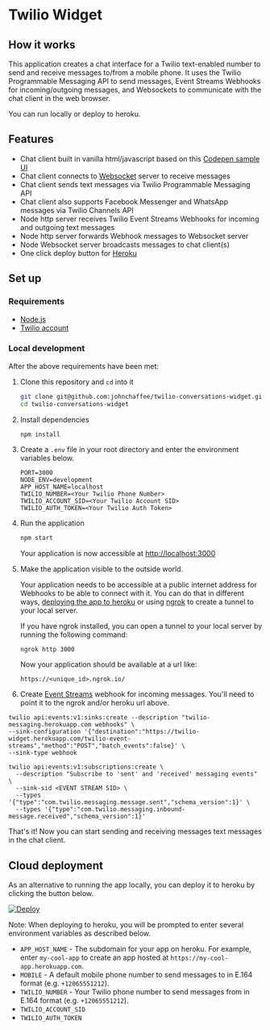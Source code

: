 # Twilio Widget
  
## How it works

This application creates a chat interface for a Twilio text-enabled number to send and receive messages to/from a mobile phone. It uses the Twilio Programmable Messaging API to send messages, Event Streams Webhooks for incoming/outgoing messages, and Websockets to communicate with the chat client in the web browser.

You can run locally or deploy to heroku.

## Features

- Chat client built in vanilla html/javascript based on this [Codepen sample UI](https://codepen.io/sajadhsm/pen/odaBdd)
- Chat client connects to [Websocket](https://npm.im/ws) server to receive messages
- Chat client sends text messages via Twilio Programmable Messaging API
- Chat client also supports Facebook Messenger and WhatsApp messages via Twilio Channels API
- Node http server receives Twilio Event Streams Webhooks for incoming and outgoing text messages
- Node http server forwards Webhook messages to Websocket server
- Node Websocket server broadcasts messages to chat client(s)
- One click deploy button for [Heroku](https://heroku.com)

## Set up

### Requirements

- [Node.js](https://nodejs.org/)
- [Twilio account](https://twilio.com)

### Local development

After the above requirements have been met:

1.  Clone this repository and `cd` into it

    ```bash
    git clone git@github.com:johnchaffee/twilio-conversations-widget.git
    cd twilio-conversations-widget
    ```

2.  Install dependencies

    ```bash
    npm install
    ```

3.  Create a `.env` file in your root directory and enter the environment variables below.

    ```
    PORT=3000
    NODE_ENV=development
    APP_HOST_NAME=localhost
    TWILIO_NUMBER=<Your Twilio Phone Number>
    TWILIO_ACCOUNT_SID=<Your Twilio Account SID>
    TWILIO_AUTH_TOKEN=<Your Twilio Auth Token>
    ```

4. Run the application

   ```bash
   npm start
   ```

   Your application is now accessible at [http://localhost:3000](http://localhost:3000/)

5. Make the application visible to the outside world.

   Your application needs to be accessible at a public internet address for Webhooks to be able to connect with it. You can do that in different ways, [deploying the app to heroku](#cloud-deployment) or using [ngrok](https://ngrok.com/) to create a tunnel to your local server.

   If you have ngrok installed, you can open a tunnel to your local server by running the following command:

   ```
   ngrok http 3000
   ```

   Now your application should be available at a url like:

   ```
   https://<unique_id>.ngrok.io/
   ```

6. Create [Event Streams](https://www.twilio.com/docs/events) webhook for incoming messages. You'll need to point it to the ngrok and/or heroku url above.

```
twilio api:events:v1:sinks:create --description "twilio-messaging.herokuapp.com webhooks" \
--sink-configuration '{"destination":"https://twilio-widget.herokuapp.com/twilio-event-streams","method":"POST","batch_events":false}' \
--sink-type webhook
```

```
twilio api:events:v1:subscriptions:create \
  --description "Subscribe to 'sent' and 'received' messaging events" \
  --sink-sid <EVENT STREAM SID> \
  --types '{"type":"com.twilio.messaging.message.sent","schema_version":1}' \
  --types '{"type":"com.twilio.messaging.inbound-message.received","schema_version":1}'
```

That's it! Now you can start sending and receiving messages text messages in the chat client.

## Cloud deployment

As an alternative to running the app locally, you can deploy it to heroku by clicking the button below.

<a href="https://heroku.com/deploy?template=https://github.com/johnchaffee/twilio-chat-websockets">
  <img src="https://www.herokucdn.com/deploy/button.svg" alt="Deploy">
</a>

Note: When deploying to heroku, you will be prompted to enter several environment variables as described below. 

* `APP_HOST_NAME` - The subdomain for your app on heroku. For example, enter `my-cool-app` to create an app hosted at `https://my-cool-app.herokuapp.com`.
* `MOBILE` - A default mobile phone number to send messages to in E.164 format (e.g. `+12065551212`).
 * `TWILIO_NUMBER` - Your Twilio phone number to send messages from in E.164 format (e.g. `+12065551212`).
 * `TWILIO_ACCOUNT_SID`
 * `TWILIO_AUTH_TOKEN`


<!-- ### Requirements

- [Node.js](https://nodejs.org/)
- A Twilio account - [sign up](https://www.twilio.com/try-twilio)

### Twilio Account Settings

This application should give you a ready-made starting point for writing your
own conversations application. Before we begin, we need to collect
all the config values we need to run the application:

| Config&nbsp;Value | Description                                                                                                                                                  |
| :---------------- | :----------------------------------------------------------------------------------------------------------------------------------------------------------- |
| Account&nbsp;Sid  | Your primary Twilio account identifier - find this [in the Console](https://www.twilio.com/console).                                                         |
| Auth&nbsp;Token   | Used to authenticate - [just like the above, you'll find this here](https://www.twilio.com/console).                                                         |
| Phone&nbsp;number | A Twilio phone number in [E.164 format](https://en.wikipedia.org/wiki/E.164) - you can [get one here](https://www.twilio.com/console/phone-numbers/incoming) |

### Local development

After the above requirements have been met:

1. Clone this repository and `cd` into it

   ```bash
   git clone git@github.com:twilio-labs/sample-conversations-masked-numbers.git
   cd sample-conversations-masked-numbers
   ```

1. Install dependencies

   ```bash
   npm install
   ```

1. Set your environment variables

   ```bash
   npm run setup
   ```

   See [Twilio Account Settings](#twilio-account-settings) to locate the necessary environment variables.

1. Run the application

   ```bash
   npm start
   ```

   Alternatively, you can use this command to start the server in development mode. It will reload whenever you change any files.

   ```bash
   npm run dev
   ```

   Your application is now accessible at [http://localhost:3000](http://localhost:3000/)

1. Make the application visible from the outside world.

   Your application needs to be accessible in a public internet address for Twilio to be able to connect with it. You can do that in different ways, [deploying the app to a public provider](#cloud-deployment) or using [ngrok](https://ngrok.com/) to create a tunnel to your local server.

   If you have ngrok installed to open a tunnel to you local server run the following command

   ```
   ngrok http 3000
   ```

   Now your application should be available in a url like:

   ```
   https://<unique_id>.ngrok.io/
   ```

That's it! Now you can start adding phone numbers to the conversation.

### Tests

You can run the tests locally by typing:

```bash
npm test
```

### Cloud deployment

Additionally to trying out this application locally, you can deploy it to a variety of host services. Here is a small selection of them.

Please be aware that some of these might charge you for the usage or might make the source code for this application visible to the public. When in doubt research the respective hosting service first.

| Service                           |                                                                                                                                                                                                                                        |
| :-------------------------------- | :------------------------------------------------------------------------------------------------------------------------------------------------------------------------------------------------------------------------------------- |
| [Heroku](https://www.heroku.com/) | [![Deploy](https://www.herokucdn.com/deploy/button.svg)](https://heroku.com/deploy?template=https://github.com/twilio-labs/sample-conversations-masked-numbers/tree/master)                                                            |
| [Glitch](https://glitch.com)      | [![Remix on Glitch](https://cdn.glitch.com/2703baf2-b643-4da7-ab91-7ee2a2d00b5b%2Fremix-button.svg)](https://glitch.com/edit/#!/remix/clone-from-repo?REPO_URL=https://github.com/twilio-labs/sample-conversations-masked-numbers.git) |

## Resources

- [Twilio Conversation Quickstart](https://www.twilio.com/docs/conversations/quickstart)
- [Create a conversation with the API](https://www.twilio.com/docs/conversations/api/conversation-resource)
- [Add participants to a conversation with the API](https://www.twilio.com/docs/conversations/api/conversation-participant-resource)

## Contributing

This application is open source and welcomes contributions. All contributions are subject to our [Code of Conduct](https://github.com/twilio-labs/.github/blob/master/CODE_OF_CONDUCT.md).

[Visit the project on GitHub](https://github.com/twilio-labs/sample-template-nodejs)

## License

[MIT](http://www.opensource.org/licenses/mit-license.html)

## Disclaimer

No warranty expressed or implied. Software is as is.

[twilio]: https://www.twilio.com -->
